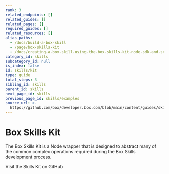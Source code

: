 ```yaml
---
rank: 3
related_endpoints: []
related_guides: []
related_pages: []
required_guides: []
related_resources: []
alias_paths:
  - /docs/build-a-box-skill
  - /page/box-skills-kit
  - /docs/creating-a-box-skill-using-the-box-skills-kit-node-sdk-and-serverless
category_id: skills
subcategory_id: null
is_index: false
id: skills/kit
type: guide
total_steps: 3
sibling_id: skills
parent_id: skills
next_page_id: skills
previous_page_id: skills/examples
source_url: >-
  https://github.com/box/developer.box.com/blob/main/content/guides/skills/kit.md
---
```

# Box Skills Kit

The Box Skills Kit is a Node wrapper that is designed to abstract many of the
common complex operations required during the Box Skills development process.

<CTA to="https://github.com/box/box-skills-kit-nodejs/tree/master/skills-kit-library">

Visit the Skills Kit on GitHub

</CTA>